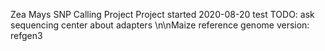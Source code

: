 Zea Mays SNP Calling Project
Project started 2020-08-20
test
TODO: ask sequencing center about adapters
\n\nMaize reference genome version: refgen3
